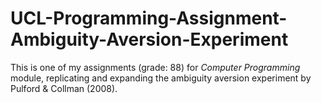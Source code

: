 # UCL-Programming-Assignment-Ambiguity-Aversion-Experiment
This is one of my assignments (grade: 88) for *Computer Programming* module, replicating and expanding the ambiguity aversion experiment by Pulford &amp; Collman (2008).
